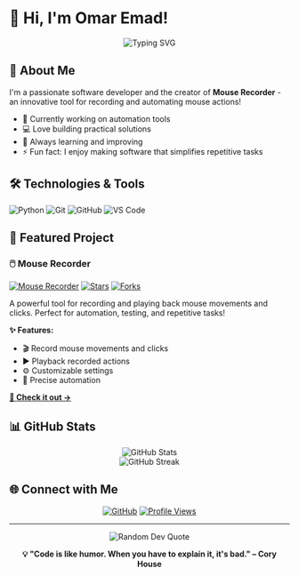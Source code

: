 # 👋 Hi, I'm Omar Emad!

<div align="center">
  <img src="https://readme-typing-svg.herokuapp.com?font=Fira+Code&pause=1000&color=2E9EF7&center=true&vCenter=true&width=435&lines=Software+Developer;Creator+of+Mouse+Recorder;Python+Enthusiast;Open+Source+Contributor" alt="Typing SVG" />
</div>

## 🚀 About Me

I'm a passionate software developer and the creator of **Mouse Recorder** - an innovative tool for recording and automating mouse actions!

- 🔭 Currently working on automation tools
- 💻 Love building practical solutions
- 🌱 Always learning and improving
- ⚡ Fun fact: I enjoy making software that simplifies repetitive tasks

## 🛠️ Technologies & Tools

![Python](https://img.shields.io/badge/Python-3776AB?style=for-the-badge&logo=python&logoColor=white)
![Git](https://img.shields.io/badge/Git-F05032?style=for-the-badge&logo=git&logoColor=white)
![GitHub](https://img.shields.io/badge/GitHub-181717?style=for-the-badge&logo=github&logoColor=white)
![VS Code](https://img.shields.io/badge/VS_Code-007ACC?style=for-the-badge&logo=visual-studio-code&logoColor=white)

## 🎯 Featured Project

### 🖱️ Mouse Recorder

[![Mouse Recorder](https://img.shields.io/badge/Mouse_Recorder-View_Project-blue?style=for-the-badge)](https://github.com/omar-emad1/mouse-recorder)
[![Stars](https://img.shields.io/github/stars/omar-emad1/mouse-recorder?style=social)](https://github.com/omar-emad1/mouse-recorder)
[![Forks](https://img.shields.io/github/forks/omar-emad1/mouse-recorder?style=social)](https://github.com/omar-emad1/mouse-recorder)

A powerful tool for recording and playing back mouse movements and clicks. Perfect for automation, testing, and repetitive tasks!

**✨ Features:**
- 🎬 Record mouse movements and clicks
- ▶️ Playback recorded actions
- ⚙️ Customizable settings
- 🎯 Precise automation

[**🔗 Check it out →**](https://github.com/omar-emad1/mouse-recorder)

## 📊 GitHub Stats

<div align="center">
  <img src="https://github-readme-stats.vercel.app/api?username=omar-emad1&show_icons=true&theme=radical" alt="GitHub Stats" />
</div>

<div align="center">
  <img src="https://github-readme-streak-stats.herokuapp.com/?user=omar-emad1&theme=radical" alt="GitHub Streak" />
</div>

## 🌐 Connect with Me

<div align="center">
  
[![GitHub](https://img.shields.io/badge/GitHub-181717?style=for-the-badge&logo=github&logoColor=white)](https://github.com/omar-emad1)
[![Profile Views](https://komarev.com/ghpvc/?username=omar-emad1&color=blueviolet&style=for-the-badge)](https://github.com/omar-emad1)

</div>

---

<div align="center">
  <img src="https://quotes-github-readme.vercel.app/api?type=horizontal&theme=radical" alt="Random Dev Quote"/>
</div>

<div align="center">
  
**💡 "Code is like humor. When you have to explain it, it's bad." – Cory House**

</div>
